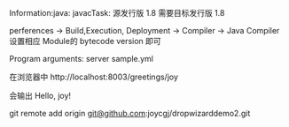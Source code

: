 Information:java: javacTask: 源发行版 1.8 需要目标发行版 1.8

perferences -> Build,Execution, Deployment -> Compiler -> Java Compiler
设置相应 Module的 bytecode version 即可

Program arguments: server sample.yml

在浏览器中
http://localhost:8003/greetings/joy

会输出
Hello, joy!

git remote add origin git@github.com:joycgj/dropwizarddemo2.git
